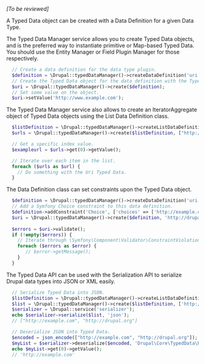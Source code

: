 _\[To be reviewed\]_

A Typed Data object can be created with a Data Definition for a given Data Type.

The Typed Data Manager service allows you to create Typed Data objects, and is the preferred way to instantiate primitive or Map-based Typed Data. You should use the Entity Manager or Field Plugin Manager for those respectively.

```php
  // Create a data definition for the data type plugin.
  $definition = \Drupal::typedDataManager()->createDataDefinition('uri');
  // Create the Typed Data object for the data definition with the Typed Data Manager service. Note that the "typed_data_manager" service should be injected into your own class.
  $uri = \Drupal::typedDataManager()->create($definition);
  // Set some value on the object.
  $uri->setValue('http://www.example.com');

```

The Typed Data Manager service also allows to create an IteratorAggregate object of Typed Data objects using the List Data Definition class.

```php
  $listDefinition = \Drupal::typedDataManager()->createListDataDefinition('uri');
  $urls = \Drupal::typedDataManager()->create($listDefinition, ["http://example.com", "http://drupal.org"]);

  // Get a specific index value.
  $exampleurl = $urls->get(0)->getValue();

  // Iterate over each item in the list.
  foreach ($urls as $url) {
    // Do something with the Uri Typed Data.
  }

```

The Data Definition class can set constraints upon the Typed Data object.

```php
  $definition = \Drupal::typedDataManager()->createDataDefinition('uri');
  // Add a Symfony Choice constraint to this data definition.
  $definition->addConstraint('Choice', ['choices' => ['http://example.com']]);
  $uri = \Drupal::typedDataManager()->create($definition, 'http://drupal.org');
  
  $errors = $uri->validate();
  if (!empty($errors)) {
    // Iterate through \Symfony\Component\Validator\ConstraintViolationListInterface.
    foreach ($errors as $error) {
       // $error->getMessage();
    }
  }

```

The Typed Data API can be used with the Serialization API to serialize Drupal data types into JSON or XML easily.

```php
  // Serialize Typed Data into JSON.
  $listDefinition = \Drupal::typedDataManager()->createListDataDefinition('uri');
  $list = \Drupal::typedDataManager()->create($listDefinition, ['http://example.com', 'http://drupal.org']);
  $serializer = \Drupal::service('serializer');
  echo $serializer->serialize($list, 'json');
  // ["http://example.com", "http://drupal.org"]

  // Deserialize JSON into Typed Data.
  $encoded = json_encode(["http://example.com", "http://drupal.org"]);
  $myList = $serializer->deserialize($encoded, 'Drupal\Core\TypedData\Plugin\DataType\Uri', 'json', ['plugin_id' => 'uri']);
  echo $myList->get(0)->getValue();
  // 'http://example.com'

```